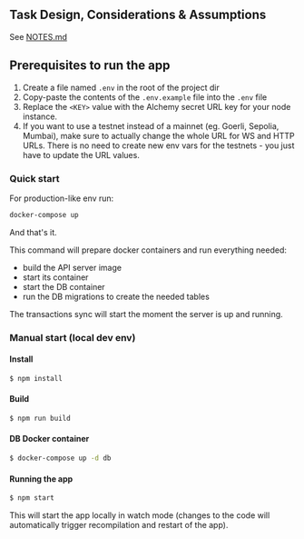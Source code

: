 ## Task Design, Considerations & Assumptions
See [NOTES.md](./NOTES.md)


## Prerequisites to run the app

1. Create a file named `.env` in the root of the project dir
2. Copy-paste the contents of the `.env.example` file into the `.env` file
3. Replace the `<KEY>` value with the Alchemy secret URL key for your node instance.
4. If you want to use a testnet instead of a mainnet (eg. Goerli, Sepolia, Mumbai), make sure to actually change the whole URL for WS and HTTP URLs. There is no need to create new env vars for the testnets - you just have to update the URL values.

### Quick start

For production-like env run:
```bash
docker-compose up
```

And that's it.

This command will prepare docker containers and run everything needed:

* build the API server image
* start its container
* start the DB container
* run the DB migrations to create the needed tables

The transactions sync will start the moment the server is up and running.

### Manual start (local dev env)

#### Install

```bash
$ npm install
```

#### Build

```bash
$ npm run build
```

#### DB Docker container

```bash
$ docker-compose up -d db
```

#### Running the app

```bash
$ npm start
```
This will start the app locally in watch mode (changes to the code
will automatically trigger recompilation and restart of the app).

